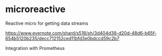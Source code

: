 # microreactive
Reactive micro for getting data streams

https://www.evernote.com/shard/s518/sh/3d404d38-d20d-48d6-b65f-654b5120b235/decc712152ced11bfd3e0bdccd59c2b7

Integration with Prometheus
